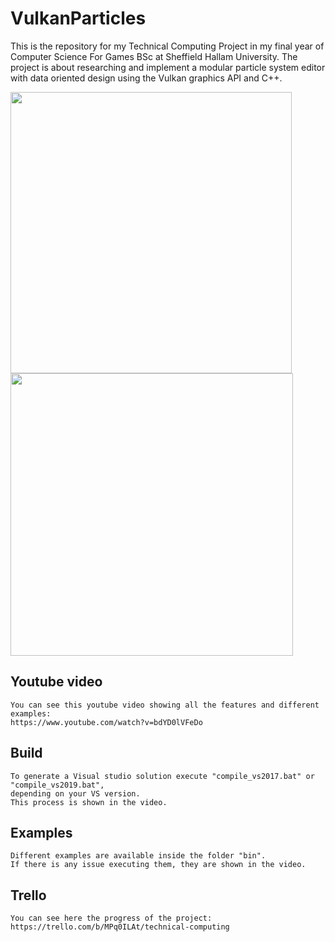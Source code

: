 # VulkanParticles

This is the repository for my Technical Computing Project in my final year of Computer Science For Games BSc at Sheffield Hallam University.
The project is about researching and implement a modular particle system editor with data oriented design using the Vulkan graphics API and C++.

<img src="https://trello-attachments.s3.amazonaws.com/60782f49d18f250f6f1a0ef2/794x622/99ea463560ff1ecc1e7f95e2890f5643/image.png" width="450"><img src="https://trello-attachments.s3.amazonaws.com/60782ff5ebe907420a8f59d4/798x622/53a51ea6406982dd877cfcd137931642/image.png" width="452">

## Youtube video
	You can see this youtube video showing all the features and different examples:
	https://www.youtube.com/watch?v=bdYD0lVFeDo

## Build
	To generate a Visual studio solution execute "compile_vs2017.bat" or "compile_vs2019.bat", 	 
	depending on your VS version.
	This process is shown in the video.
	
## Examples
	Different examples are available inside the folder "bin".  
	If there is any issue executing them, they are shown in the video.
	
## Trello
	You can see here the progress of the project: 
	https://trello.com/b/MPq0ILAt/technical-computing
